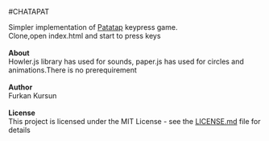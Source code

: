 #CHATAPAT

  Simpler implementation of <a href="https://patatap.com/">Patatap</a> keypress game.</br>Clone,open index.html and start to press keys</br></br>
  <strong>About</strong></br>
  Howler.js library has used for sounds, paper.js has used for circles and animations.There is no prerequirement</br></br>
  <strong>Author</strong></br>
  Furkan Kursun</br></br>
  <strong>License</strong></br>
  This project is licensed under the MIT License - see the <a href="https://gist.github.com/PurpleBooth/LICENSE.md">LICENSE.md</a> file for details
  

